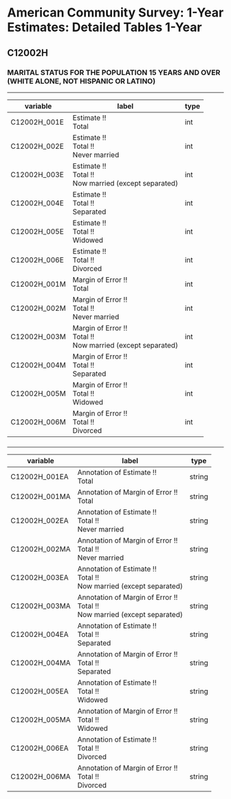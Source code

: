 # American Community Survey: 1-Year Estimates: Detailed Tables 1-Year

## C12002H

### MARITAL STATUS FOR THE POPULATION 15 YEARS AND OVER (WHITE ALONE, NOT HISPANIC OR LATINO)

___

| variable | label | type |
| ----- | ----- | ----- |
| C12002H_001E | Estimate !!<br>Total | int |
| C12002H_002E | Estimate !!<br>Total !!<br>Never married | int |
| C12002H_003E | Estimate !!<br>Total !!<br>Now married (except separated) | int |
| C12002H_004E | Estimate !!<br>Total !!<br>Separated | int |
| C12002H_005E | Estimate !!<br>Total !!<br>Widowed | int |
| C12002H_006E | Estimate !!<br>Total !!<br>Divorced | int |
| C12002H_001M | Margin of Error !!<br>Total | int |
| C12002H_002M | Margin of Error !!<br>Total !!<br>Never married | int |
| C12002H_003M | Margin of Error !!<br>Total !!<br>Now married (except separated) | int |
| C12002H_004M | Margin of Error !!<br>Total !!<br>Separated | int |
| C12002H_005M | Margin of Error !!<br>Total !!<br>Widowed | int |
| C12002H_006M | Margin of Error !!<br>Total !!<br>Divorced | int |
### 

___

| variable | label | type |
| ----- | ----- | ----- |
| C12002H_001EA | Annotation of Estimate !!<br>Total | string |
| C12002H_001MA | Annotation of Margin of Error !!<br>Total | string |
| C12002H_002EA | Annotation of Estimate !!<br>Total !!<br>Never married | string |
| C12002H_002MA | Annotation of Margin of Error !!<br>Total !!<br>Never married | string |
| C12002H_003EA | Annotation of Estimate !!<br>Total !!<br>Now married (except separated) | string |
| C12002H_003MA | Annotation of Margin of Error !!<br>Total !!<br>Now married (except separated) | string |
| C12002H_004EA | Annotation of Estimate !!<br>Total !!<br>Separated | string |
| C12002H_004MA | Annotation of Margin of Error !!<br>Total !!<br>Separated | string |
| C12002H_005EA | Annotation of Estimate !!<br>Total !!<br>Widowed | string |
| C12002H_005MA | Annotation of Margin of Error !!<br>Total !!<br>Widowed | string |
| C12002H_006EA | Annotation of Estimate !!<br>Total !!<br>Divorced | string |
| C12002H_006MA | Annotation of Margin of Error !!<br>Total !!<br>Divorced | string |

